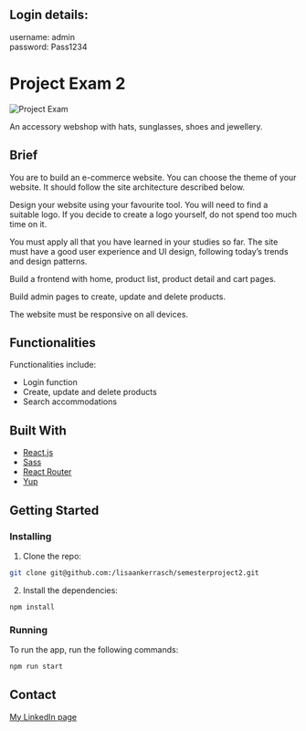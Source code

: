 ## Login details:
username: admin  
password: Pass1234  

# Project Exam 2 

![Project Exam](images/pe2.jpg)

An accessory webshop with hats, sunglasses, shoes and jewellery. 

## Brief

You are to build an e-commerce website. You can choose the theme of your website. It should follow the site architecture described below.

Design your website using your favourite tool. You will need to find a suitable logo. If you decide to create a logo yourself, do not spend too much time on it.

You must apply all that you have learned in your studies so far. The site must have a good user experience and UI design, following today’s trends and design patterns.

Build a frontend with home, product list, product detail and cart pages.

Build admin pages to create, update and delete products.

The website must be responsive on all devices.

## Functionalities

Functionalities include: 

- Login function
- Create, update and delete products
- Search accommodations 

## Built With


- [React.js](https://reactjs.org/)
- [Sass](https://sass-lang.com/)
- [React Router](https://sass-lang.com/)
- [Yup](https://sass-lang.com/)

## Getting Started

### Installing

1. Clone the repo:

```bash
git clone git@github.com:/lisaankerrasch/semesterproject2.git
```

2. Install the dependencies:

```
npm install 
```

### Running

To run the app, run the following commands:

```bash
npm run start
```

## Contact

[My LinkedIn page](https://www.linkedin.com/in/lisa-anker-rasch-strom/)




